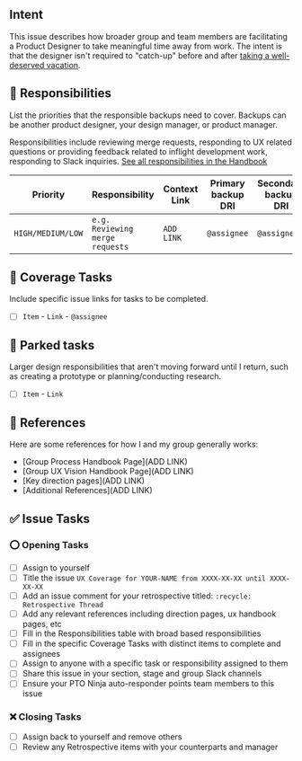 ## Intent

This issue describes how broader group and team members are facilitating a Product Designer to take meaningful time away from work. The intent is that the designer isn't required to "catch-up" before and after [taking a well-deserved vacation][time-off]. 

## :handshake: Responsibilities

List the priorities that the responsible backups need to cover. Backups can be another product designer, your design manager, or product manager.

Responsibilities include reviewing merge requests, responding to UX related questions or providing feedback related to inflight development work, responding to Slack inquiries. [See all responsibilities in the Handbook][responsibilities]

| Priority | Responsibility | Context Link | Primary backup DRI | Secondary backup DRI |
| ----------------- | -------------------- | ------------------ | ----------- | --------- |
| `HIGH/MEDIUM/LOW` | `e.g. Reviewing merge requests` | `ADD LINK` | `@assignee` | `@assignee` | 

<!--- 

Optionally, you can use the following priority badges:

- HIGH: [![Priority badge](https://img.shields.io/badge/Priority-High-red.svg)](https://shields.io/)
- MEDIUM: [![Priority badge](https://img.shields.io/badge/Priority-Medium-orange.svg)](https://shields.io/)
- LOW: [![Priority badge](https://img.shields.io/badge/Priority-Low-green.svg)](https://shields.io/)

--->

## :muscle: Coverage Tasks

Include specific issue links for tasks to be completed.

- [ ] `Item` - `Link` - `@assignee`

## 🚙 Parked tasks

Larger design responsibilities that aren't moving forward until I return, such as creating a prototype or planning/conducting research.

- [ ] `Item` - `Link`

## :book: References

Here are some references for how I and my group generally works:

- [Group Process Handbook Page](ADD LINK)
- [Group UX Vision Handbook Page](ADD LINK)
- [Key direction pages](ADD LINK)
- [Additional References](ADD LINK)

## :white_check_mark: Issue Tasks

### :o: Opening Tasks

- [ ] Assign to yourself
- [ ] Title the issue `UX Coverage for YOUR-NAME from XXXX-XX-XX until XXXX-XX-XX`
- [ ] Add an issue comment for your retrospective titled: `:recycle: Retrospective Thread`
- [ ] Add any relevant references including direction pages, ux handbook pages, etc
- [ ] Fill in the Responsibilities table with broad based responsibilities
- [ ] Fill in the specific Coverage Tasks with distinct items to complete and assignees
- [ ] Assign to anyone with a specific task or responsibility assigned to them
- [ ] Share this issue in your section, stage and group Slack channels
- [ ] Ensure your PTO Ninja auto-responder points team members to this issue

### :x: Closing Tasks

- [ ] Assign back to yourself and remove others
- [ ] Review any Retrospective items with your counterparts and manager

<!-- Do not remove the items below -->

[responsibilities]: https://about.gitlab.com/job-families/engineering/product-designer/
[time-off]: https://about.gitlab.com/handbook/engineering/ux/how-we-work/#time-off
